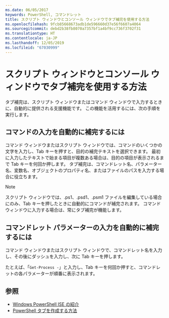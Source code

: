 ```yaml
---
ms.date: 06/05/2017
keywords: PowerShell, コマンドレット
title: スクリプト ウィンドウとコンソール ウィンドウでタブ補完を使用する方法
ms.openlocfilehash: 9fcb85668673adb1de596660d37e56f6607a4064
ms.sourcegitcommit: debd2b38fb8070a7357bf1a4bf9cc736f3702f31
ms.translationtype: HT
ms.contentlocale: ja-JP
ms.lasthandoff: 12/05/2019
ms.locfileid: "67030999"
---
```

# <a name="how-to-use-tab-completion-in-the-script-pane-and-console-pane"></a>スクリプト ウィンドウとコンソール ウィンドウでタブ補完を使用する方法

タブ補完は、スクリプト ウィンドウまたはコマンド ウィンドウで入力するときに、自動的に提供される支援機能です。 この機能を活用するには、次の手順を実行します。

## <a name="to-automatically-complete-a-command-entry"></a>コマンドの入力を自動的に補完するには

コマンド ウィンドウまたはスクリプト ウィンドウでは、コマンドのいくつかの文字を入力し、Tab キーを押すと、目的の補完テキストを選択できます。 最初に入力したテキストで始まる項目が複数ある場合は、目的の項目が表示されるまで Tab キーを何回か押します。 タブ補完は、コマンドレット名、パラメーター名、変数名、オブジェクトのプロパティ名、またはファイルのパスを入力する場合に役立ちます。

> [!NOTE]
> スクリプト ウィンドウでは、.ps1、.psd1、.psm1 ファイルを編集している場合にのみ、Tab キーを押したときに自動的にコマンドが補完されます。 コマンド ウィンドウに入力する場合は、常にタブ補完が機能します。

## <a name="to-automatically-complete-a-cmdlet-parameter-entry"></a>コマンドレット パラメーターの入力を自動的に補完するには

コマンド ウィンドウまたはスクリプト ウィンドウで、コマンドレット名を入力し、その後にダッシュを入力し、次に Tab キーを押します。

たとえば、「`Get-Process -`」と入力し、Tab キーを何回か押すと、コマンドレットの各パラメーターが順番に表示されます。

## <a name="see-also"></a>参照

- [Windows PowerShell ISE の紹介](Introducing-the-Windows-PowerShell-ISE.md)
- [PowerShell タブを作成する方法](How-to-Create-a-PowerShell-Tab-in-Windows-PowerShell-ISE.md)

